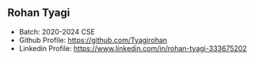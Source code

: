 ## Rohan Tyagi
- Batch: 2020-2024 CSE
- Github Profile: https://github.com/Tyagirohan
- Linkedin Profile: https://www.linkedin.com/in/rohan-tyagi-333675202
